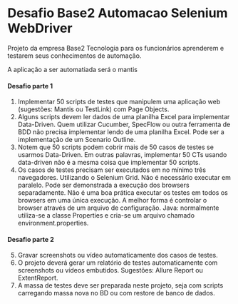# Desafio Base2 Automacao Selenium WebDriver

Projeto da empresa Base2 Tecnologia para os funcionários aprenderem e testarem seus conhecimentos de automação.

A aplicação a ser automatiada será o mantis

#### Desafio parte 1

1. Implementar 50 scripts de testes que manipulem uma aplicação web (sugestões: Mantis ou TestLink) com Page Objects.
2. Alguns scripts devem ler dados de uma planilha Excel para implementar Data-Driven.
Quem utilizar Cucumber, SpecFlow ou outra ferramenta de BDD não precisa implementar lendo de uma planilha Excel. Pode ser a implementação de um Scenario Outline.
3. Notem que 50 scripts podem cobrir mais de 50 casos de testes se usarmos Data-Driven. Em outras palavras, implementar 50 CTs usando data-driven não é a mesma coisa que implementar 50 scripts.
4. Os casos de testes precisam ser executados em no mínimo três navegadores. Utilizando o Selenium Grid.
Não é necessário executar em paralelo. Pode ser demonstrada a execução dos browsers separadamente.
Não é uma boa prática executar os testes em todos os browsers em uma única execução. A melhor forma é controlar o browser através de um arquivo de configuração.
Java: normalmente utiliza-se a classe Properties e cria-se um arquivo chamado environment.properties.

#### Desafio parte 2

5. Gravar screenshots ou vídeo automaticamente dos casos de testes.
6. O projeto deverá gerar um relatório de testes automaticamente com screenshots ou vídeos embutidos. Sugestões: Allure Report ou ExtentReport.
7. A massa de testes deve ser preparada neste projeto, seja com scripts carregando massa nova no BD ou com restore de banco de dados.
